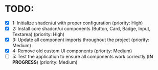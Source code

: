 # TODO:

- [x] 1: Initialize shadcn/ui with proper configuration (priority: High)
- [x] 2: Install core shadcn/ui components (Button, Card, Badge, Input, Textarea) (priority: High)
- [x] 3: Update all component imports throughout the project (priority: Medium)
- [x] 4: Remove old custom UI components (priority: Medium)
- [ ] 5: Test the application to ensure all components work correctly (**IN PROGRESS**) (priority: Medium)
